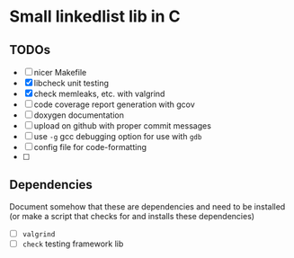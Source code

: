 # Small linkedlist lib in C

## TODOs

- [ ] nicer Makefile
- [x] libcheck unit testing
- [x] check memleaks, etc. with valgrind
- [ ] code coverage report generation with gcov
- [ ] doxygen documentation
- [ ] upload on github with proper commit messages
- [ ] use `-g` gcc debugging option for use with `gdb`
- [ ] config file for code-formatting
- [ ] 

## Dependencies

Document somehow that these are dependencies and need to be installed (or make a script that checks for and installs these dependencies)

- [ ] `valgrind`
- [ ] `check` testing framework lib 
